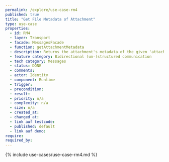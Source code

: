 ```yaml
---
permalink: /explore/use-case-rm4
published: true
title: "Get File Metadata of Attachment"
type: use-case
properties:
  - id: RM4
  - layer: Transport
  - facade: MessagesFacade
  - function: getAttachmentMetadata
  - description: Returns the attachment's metadata of the given 'attachmentId' of message with 'messageId'.
  - feature category: Bidirectional (un-)structured communication
  - tech category: Messages
  - status: DONE
  - comments:
  - actor: Identity
  - component: Runtime
  - trigger:
  - precondition:
  - result:
  - priority: n/a
  - complexity: n/a
  - size: n/a
  - created_at:
  - changed_at:
  - link auf testcode:
  - published: default
  - link auf demo:
require:
required_by:
---
```


{% include use-cases/use-case-rm4.md %}
